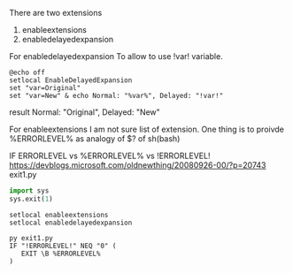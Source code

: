 There are two extensions
1. enableextensions
2. enabledelayedexpansion

For enabledelayedexpansion
To allow to use !var! variable.
```batch
@echo off
setlocal EnableDelayedExpansion
set "var=Original"
set "var=New" & echo Normal: "%var%", Delayed: "!var!"
```
result
Normal: "Original", Delayed: "New"

For enableextensions
I am not sure list of extension.
One thing is to proivde %ERRORLEVEL% as analogy of $? of sh(bash)

IF ERRORLEVEL vs %ERRORLEVEL% vs !ERRORLEVEL!  
https://devblogs.microsoft.com/oldnewthing/20080926-00/?p=20743
exit1.py
```python
import sys
sys.exit(1)
```

```batch
setlocal enableextensions
setlocal enabledelayedexpansion	

py exit1.py
IF "!ERRORLEVEL!" NEQ "0" (
   EXIT \B %ERRORLEVEL%
)
```
